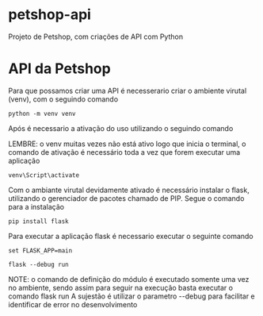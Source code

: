 # petshop-api
Projeto de Petshop, com criações de API com Python

# API da Petshop

Para que possamos criar uma API é necesserario criar o ambiente virutal (venv), com o seguindo comando

    python -m venv venv

Após é necessario a ativação do uso utilizando o seguindo comando

LEMBRE: o venv muitas vezes não está ativo logo que inicia o terminal, o comando de ativação é necessário toda a vez que forem executar uma aplicação

    venv\Script\activate

Com o ambiante virutal devidamente ativado é necessário instalar o flask, utilizando o gerenciador de pacotes chamado de PIP. Segue o comando para a instalação

    pip install flask

Para executar a aplicação flask é necessario executar o seguinte comando

    set FLASK_APP=main

    flask --debug run

NOTE: o comando de definição do módulo é executado somente uma vez no ambiente, sendo assim para seguir na execução basta executar o comando flask run
A sujestão é utilizar o parametro --debug para facilitar e identificar de error no desenvolvimento